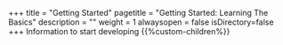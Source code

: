 +++
title = "Getting Started"
pagetitle = "Getting Started: Learning The Basics"
description = ""
weight = 1
alwaysopen = false
isDirectory=false
+++
Information to start developing
{{%custom-children%}}
